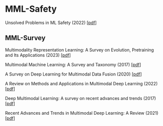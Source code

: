 # MML-Safety
Unsolved Problems in ML Safety (2022) [[pdf](https://arxiv.org/abs/2109.13916)]

## MML-Survey
Multimodality Representation Learning: A Survey on Evolution, Pretraining and Its Applications (2023) [[pdf](https://arxiv.org/pdf/2302.00389.pdf)]

Multimodal Machine Learning: A Survey and Taxonomy (2017) [[pdf](https://arxiv.org/pdf/1705.09406.pdf)]

A Survey on Deep Learning for Multimodal Data Fusion (2020) [[pdf](https://direct.mit.edu/neco/article/32/5/829/95591.pdf)]

A Review on Methods and Applications in Multimodal Deep Learning (2022) [[pdf](https://arxiv.org/pdf/2202.09195.pdf)]

Deep Multimodal Learning: A survey on recent advances and trends (2017) [[pdf](https://ieeexplore.ieee.org/stamp/stamp.jsp?tp=&arnumber=8103116.pdf)]

Recent Advances and Trends in Multimodal Deep Learning: A Review (2021) [[pdf](https://arxiv.org/pdf/2105.11087.pdf)]

